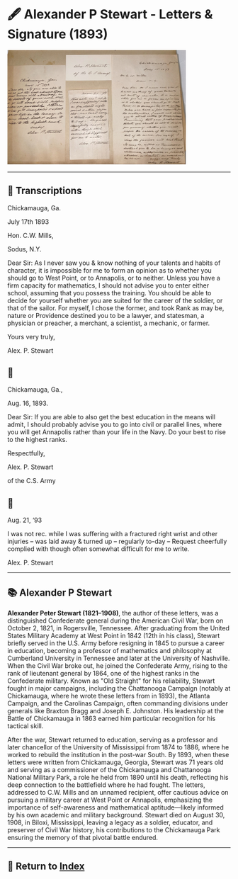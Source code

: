 # 🖋️ Alexander P Stewart - Letters & Signature (1893)

<a href="../assets/Alex_P_Stewart_Letters.jpg" target="_blank">
  <img src="../assets/Alex_P_Stewart_Letters.jpg" alt="Stewart Letter" style="max-width: 80%; height: auto;"/>
</a>

---

## 📜 Transcriptions

Chickamauga, Ga.

July 17th 1893

Hon. C.W. Mills,

Sodus, N.Y.

Dear Sir: As I never saw you & know nothing of your talents and habits of character, it is impossible for me to form an opinion as to whether you should go to West Point, or to Annapolis, or to neither. Unless you have a firm capacity for mathematics, I should not advise you to enter either school, assuming that you possess the training. You should be able to decide for yourself whether you are suited for the career of the soldier, or that of the sailor. For myself, I chose the former, and took Rank as may be, nature or Providence destined you to be a lawyer, and statesman, a physician or preacher, a merchant, a scientist, a mechanic, or farmer.

Yours very truly,

Alex. P. Stewart


## 📜

Chickamauga, Ga.,

Aug. 16, 1893.

Dear Sir: If you are able to also get the best education in the means will admit, I should probably advise you to go into civil or parallel lines, where you will get Annapolis rather than your life in the Navy. Do your best to rise to the highest ranks.

Respectfully,

Alex. P. Stewart

of the C.S. Army

## 📜

Aug. 21, ‘93

I was not rec. while I was suffering with a fractured right wrist and other injuries – was laid away & turned up – regularly to-day – Request cheerfully complied with though often somewhat difficult for me to write.

Alex. P. Stewart




---

## 📚 Alexander P Stewart

**Alexander Peter Stewart (1821–1908)**, the author of these letters, was a distinguished Confederate general during the American Civil War, born on October 2, 1821, in Rogersville, Tennessee. After graduating from the United States Military Academy at West Point in 1842 (12th in his class), Stewart briefly served in the U.S. Army before resigning in 1845 to pursue a career in education, becoming a professor of mathematics and philosophy at Cumberland University in Tennessee and later at the University of Nashville. When the Civil War broke out, he joined the Confederate Army, rising to the rank of lieutenant general by 1864, one of the highest ranks in the Confederate military. Known as "Old Straight" for his reliability, Stewart fought in major campaigns, including the Chattanooga Campaign (notably at Chickamauga, where he wrote these letters from in 1893), the Atlanta Campaign, and the Carolinas Campaign, often commanding divisions under generals like Braxton Bragg and Joseph E. Johnston. His leadership at the Battle of Chickamauga in 1863 earned him particular recognition for his tactical skill.

After the war, Stewart returned to education, serving as a professor and later chancellor of the University of Mississippi from 1874 to 1886, where he worked to rebuild the institution in the post-war South. By 1893, when these letters were written from Chickamauga, Georgia, Stewart was 71 years old and serving as a commissioner of the Chickamauga and Chattanooga National Military Park, a role he held from 1890 until his death, reflecting his deep connection to the battlefield where he had fought. The letters, addressed to C.W. Mills and an unnamed recipient, offer cautious advice on pursuing a military career at West Point or Annapolis, emphasizing the importance of self-awareness and mathematical aptitude—likely informed by his own academic and military background. Stewart died on August 30, 1908, in Biloxi, Mississippi, leaving a legacy as a soldier, educator, and preserver of Civil War history, his contributions to the Chickamauga Park ensuring the memory of that pivotal battle endured.



---

## 🔗 Return to [Index](index.md)
